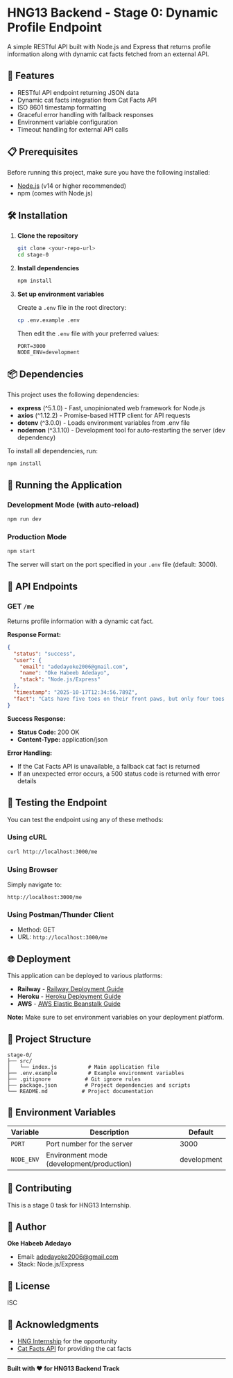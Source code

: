 # HNG13 Backend - Stage 0: Dynamic Profile Endpoint

A simple RESTful API built with Node.js and Express that returns profile information along with dynamic cat facts fetched from an external API.

## 🚀 Features

- RESTful API endpoint returning JSON data
- Dynamic cat facts integration from Cat Facts API
- ISO 8601 timestamp formatting
- Graceful error handling with fallback responses
- Environment variable configuration
- Timeout handling for external API calls

## 📋 Prerequisites

Before running this project, make sure you have the following installed:

- [Node.js](https://nodejs.org/) (v14 or higher recommended)
- npm (comes with Node.js)

## 🛠️ Installation

1. **Clone the repository**
   ```bash
   git clone <your-repo-url>
   cd stage-0
   ```

2. **Install dependencies**
   ```bash
   npm install
   ```

3. **Set up environment variables**
   
   Create a `.env` file in the root directory:
   ```bash
   cp .env.example .env
   ```
   
   Then edit the `.env` file with your preferred values:
   ```
   PORT=3000
   NODE_ENV=development
   ```

## 📦 Dependencies

This project uses the following dependencies:

- **express** (^5.1.0) - Fast, unopinionated web framework for Node.js
- **axios** (^1.12.2) - Promise-based HTTP client for API requests
- **dotenv** (^3.0.0) - Loads environment variables from .env file
- **nodemon** (^3.1.10) - Development tool for auto-restarting the server (dev dependency)

To install all dependencies, run:
```bash
npm install
```

## 🏃 Running the Application

### Development Mode (with auto-reload)
```bash
npm run dev
```

### Production Mode
```bash
npm start
```

The server will start on the port specified in your `.env` file (default: 3000).

## 📡 API Endpoints

### GET `/me`

Returns profile information with a dynamic cat fact.

**Response Format:**
```json
{
  "status": "success",
  "user": {
    "email": "adedayoke2006@gmail.com",
    "name": "Oke Habeeb Adedayo",
    "stack": "Node.js/Express"
  },
  "timestamp": "2025-10-17T12:34:56.789Z",
  "fact": "Cats have five toes on their front paws, but only four toes on their back paws."
}
```

**Success Response:**
- **Status Code:** 200 OK
- **Content-Type:** application/json

**Error Handling:**
- If the Cat Facts API is unavailable, a fallback cat fact is returned
- If an unexpected error occurs, a 500 status code is returned with error details

## 🧪 Testing the Endpoint

You can test the endpoint using any of these methods:

### Using cURL
```bash
curl http://localhost:3000/me
```

### Using Browser
Simply navigate to:
```
http://localhost:3000/me
```

### Using Postman/Thunder Client
- Method: GET
- URL: `http://localhost:3000/me`

## 🌐 Deployment

This application can be deployed to various platforms:

- **Railway** - [Railway Deployment Guide](https://docs.railway.app/)
- **Heroku** - [Heroku Deployment Guide](https://devcenter.heroku.com/articles/deploying-nodejs)
- **AWS** - [AWS Elastic Beanstalk Guide](https://docs.aws.amazon.com/elasticbeanstalk/latest/dg/create-deploy-nodejs.html)

**Note:** Make sure to set environment variables on your deployment platform.

## 📁 Project Structure

```
stage-0/
├── src/
│   └── index.js          # Main application file
├── .env.example          # Example environment variables
├── .gitignore           # Git ignore rules
├── package.json         # Project dependencies and scripts
└── README.md           # Project documentation
```

## 🔧 Environment Variables

| Variable | Description | Default |
|----------|-------------|---------|
| `PORT` | Port number for the server | 3000 |
| `NODE_ENV` | Environment mode (development/production) | development |

## 🤝 Contributing

This is a stage 0 task for HNG13 Internship.

## 👤 Author

**Oke Habeeb Adedayo**
- Email: adedayoke2006@gmail.com
- Stack: Node.js/Express

## 📝 License

ISC

## 🙏 Acknowledgments

- [HNG Internship](https://hng.tech/) for the opportunity
- [Cat Facts API](https://catfact.ninja/) for providing the cat facts

---

**Built with ❤️ for HNG13 Backend Track**
